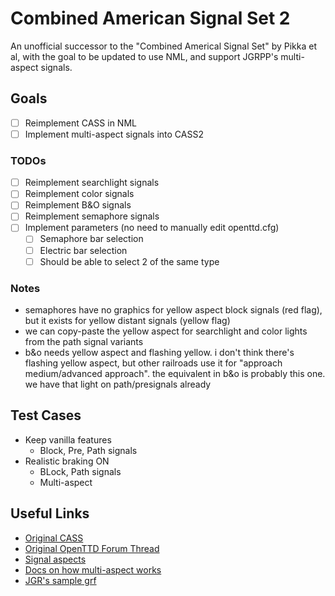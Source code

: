 # Combined American Signal Set 2

An unofficial successor to the "Combined Americal Signal Set" by Pikka et al, with the goal to be updated to use NML, and support JGRPP's multi-aspect signals.

## Goals

- [ ] Reimplement CASS in NML
- [ ] Implement multi-aspect signals into CASS2

### TODOs

- [ ] Reimplement searchlight signals
- [ ] Reimplement color signals
- [ ] Reimplement B&O signals
- [ ] Reimplement semaphore signals
- [ ] Implement parameters (no need to manually edit openttd.cfg)
  - [ ] Semaphore bar selection
  - [ ] Electric bar selection
  - [ ] Should be able to select 2 of the same type

### Notes

- semaphores have no graphics for yellow aspect block signals (red flag), but it exists for yellow distant signals (yellow flag)
- we can copy-paste the yellow aspect for searchlight and color lights from the path signal variants
- b&o needs yellow aspect and flashing yellow. i don't think there's flashing yellow aspect, but other railroads use it for "approach medium/advanced approach". the equivalent in b&o is probably this one. we have that light on path/presignals already

## Test Cases

- Keep vanilla features
  - Block, Pre, Path signals
- Realistic braking ON
  - BLock, Path signals
  - Multi-aspect

## Useful Links

- [Original CASS](https://bananas.openttd.org/package/newgrf/44440502)
- [Original OpenTTD Forum Thread](https://www.tt-forums.net/viewtopic.php?t=24420)
- [Signal aspects](https://signals.jovet.net/rules/)
- [Docs on how multi-aspect works](https://jgrennison.github.io/OpenTTD-patches/newgrf-additions-nml.html#signal-graphics:~:text=set%20to%20zero.-,extra_aspects,-0%20-%206)
- [JGR's sample grf](https://github.com/JGRennison/multi-aspect-signals-grf)